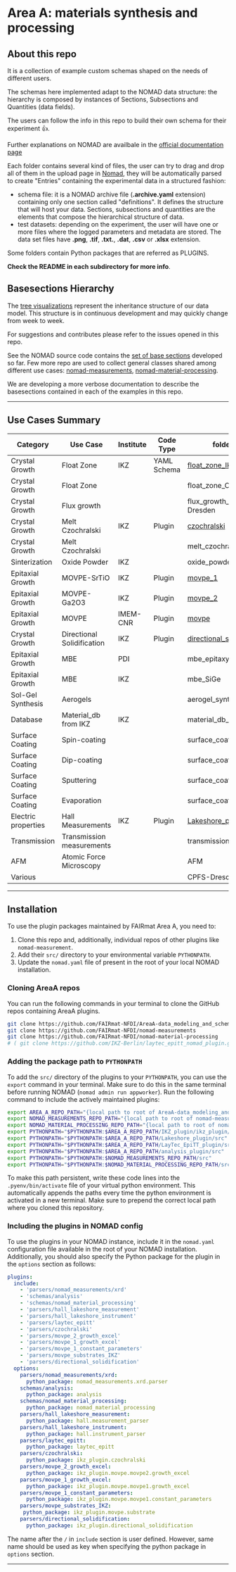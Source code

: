 # Area A: materials synthesis and processing

## About this repo

It is a collection of example custom schemas shaped on the needs of different users.

The schemas here implemented adapt to the NOMAD data structure: the hierarchy is composed by instances of Sections, Subsections and Quantities (data fields).

The users can follow the info in this repo to build their own schema for their experiment 👍.

Further explanations on NOMAD are availbale in the [official documentation page](https://nomad-lab.eu/prod/v1/staging/docs/index.html)

Each folder contains several kind of files, the user can try to drag and drop all of them in the upload page in [Nomad](https://nomad-lab.eu/), they will be automatically parsed to create "Entries" containing the experimental data in a structured fashion:

* schema file: it is a NOMAD archive file (**.archive.yaml** extension) containing only one section called "definitions". It defines the structure that will host your data.
  Sections, subsections and quantities are the elements that compose the hierarchical structure of data.
* test datasets: depending on the experiment, the user will have one or more files where the logged parameters and metadata are stored. The data set files have **.png**, **.tif**, **.txt.**, **.dat**, **.csv** or **.xlsx** extension.

Some folders contain Python packages that are referred as PLUGINS.

**Check the README in each subdirectory for more info**.

## Basesections Hierarchy

The [tree visualizations](https://nomad-lab.eu/prod/v1/staging/docs/howto/customization/base_sections.html) represent the inheritance structure of our data model.
This structure is in continuous development and may quickly change from week to week.

For suggestions and contributes please refer to the issues opened in this repo.

See the NOMAD source code contains the [set of base sections](https://github.com/nomad-coe/nomad/blob/develop/nomad/datamodel/metainfo/basesections.py) developed so far.
Few more repo are used to collect general classes shared among different use cases: [nomad-measurements](https://github.com/FAIRmat-NFDI/nomad-measurements), [nomad-material-processing](https://github.com/FAIRmat-NFDI/nomad-material-processing).

We are developing a more verbose documentation to describe the basesections contained in each of the examples in this repo.

---

## Use Cases Summary

| Category              | Use Case                  |Institute| Code Type       | folder path                                                                 |
| --------------------- | ------------------------- |---------| --------------- | --------------------------------------------------------------------------- |
| Crystal Growth        | Float Zone                |   IKZ   |YAML Schema     | [float_zone_IKZ](AreaA-data_modeling_and_schemas/tree/124-move-pvd-techniques-in-ikz-plugin-folder/float_zone_IKZ) |
| Crystal Growth        | Float Zone                |         |                 | float_zone_CPFS-Dresden                                                     |
| Crystal Growth        | Flux growth               |         |                 | flux_growth_CPFS-Dresden                                                    |
| Crystal Growth        | Melt Czochralski          |   IKZ   |  Plugin      | [czochralski](AreaA-data_modeling_and_schemas/tree/124-move-pvd-techniques-in-ikz-plugin-folder/IKZ_plugin/src/ikz_plugin/czochralski)|
| Crystal Growth        | Melt Czochralski          |         |                 | melt_czochralski_Dropka                                                     |
| Sinterization         | Oxide Powder              |  IKZ    |                 | oxide_powder_preparation                                                    |
| Epitaxial Growth      | MOVPE-SrTiO               |  IKZ    |   Plugin         | [movpe_1](AreaA-data_modeling_and_schemas/tree/124-move-pvd-techniques-in-ikz-plugin-folder/IKZ_plugin/src/ikz_plugin/movpe/movpe1_growth_parser)|
| Epitaxial Growth      | MOVPE-Ga2O3               |  IKZ    |   Plugin      | [movpe_2](AreaA-data_modeling_and_schemas/tree/124-move-pvd-techniques-in-ikz-plugin-folder/IKZ_plugin/src/ikz_plugin/movpe/movpe2_growth_parser)|
| Epitaxial Growth      | MOVPE                     | IMEM-CNR|  Plugin        | [movpe](AreaA-data_modeling_and_schemas/tree/124-move-pvd-techniques-in-ikz-plugin-folder/IMEM-CNR_plugin)|
| Crystal Growth        | Directional Solidification|  IKZ    |   Plugin       | [directional_solidification](AreaA-data_modeling_and_schemas/tree/124-move-pvd-techniques-in-ikz-plugin-folder/IKZ_plugin/src/ikz_plugin/directional_solidification)|
| Epitaxial Growth      | MBE                       |  PDI   |                 | mbe_epitaxy                                                                 |
| Epitaxial Growth      | MBE                       |  IKZ    |                 | mbe_SiGe                                                                    |
| Sol-Gel Synthesis     | Aerogels                  |         |                 | aerogel_synthesis                                                           |
| Database              | Material_db from IKZ      |  IKZ    |                 | material_db_IKZ                                                             |
| Surface Coating       | Spin-coating              |         |                 | surface_coating_methods                                                     |
| Surface Coating       | Dip-coating               |         |                 | surface_coating_methods                                                     |
| Surface Coating       | Sputtering                |         |                 | surface_coating_methods                                                     |
| Surface Coating       | Evaporation               |         |                 | surface_coating_methods                                                     |
| Electric properties   | Hall Measurements         |  IKZ    |    Plugin      | [Lakeshore_plugin](AreaA-data_modeling_and_schemas/tree/124-move-pvd-techniques-in-ikz-plugin-folder/Lakeshore_plugin)|
| Transmission          | Transmission measurements |         |                 | transmission                                                                |
| AFM                   | Atomic Force Microscopy   |         |                 | AFM                                                                         |
| Various               |                           |         |                 | CPFS-Dresden                                                                |

---

## Installation

To use the plugin packages maintained by FAIRmat Area A, you need to:

1. Clone this repo and, additionally, individual repos of other plugins like `nomad-measurement`.
2. Add their `src/` directory to your environmental variable `PYTHONPATH`.
3. Update the `nomad.yaml` file of present in the root of your local NOMAD installation.

### Cloning AreaA repos

You can run the following commands in your terminal to clone the GitHub repos containing AreaA plugins.

```sh
git clone https://github.com/FAIRmat-NFDI/AreaA-data_modeling_and_schemas
git clone https://github.com/FAIRmat-NFDI/nomad-measurements
git clone https://github.com/FAIRmat-NFDI/nomad-material-processing
# ( git clone https://github.com/IKZ-Berlin/laytec_epitt_nomad_plugin.git )
```

### Adding the package path to `PYTHONPATH`

To add the `src/` directory of the plugins to your `PYTHONPATH`, you can use the `export` command in your terminal. Make sure to do this in the same terminal before running NOMAD (`nomad admin run appworker`). Run the following command to include the actively maintained plugins:

```sh
export AREA_A_REPO_PATH="{local path to root of AreaA-data_modeling_and_schemas}"
export NOMAD_MEASUREMENTS_REPO_PATH="{local path to root of nomad-measurements}"
export NOMAD_MATERIAL_PROCESSING_REPO_PATH="{local path to root of nomad-material-processing}"
export PYTHONPATH="$PYTHONPATH:$AREA_A_REPO_PATH/IKZ_plugin/ikz_plugin/src"
export PYTHONPATH="$PYTHONPATH:$AREA_A_REPO_PATH/Lakeshore_plugin/src"
export PYTHONPATH="$PYTHONPATH:$AREA_A_REPO_PATH/LayTec_EpiTT_plugin/src"
export PYTHONPATH="$PYTHONPATH:$AREA_A_REPO_PATH/analysis_plugin/src"
export PYTHONPATH="$PYTHONPATH:$NOMAD_MEASUREMENTS_REPO_PATH/src"
export PYTHONPATH="$PYTHONPATH:$NOMAD_MATERIAL_PROCESSING_REPO_PATH/src/nomad_material_processing"
```

To make this path persistent, write these code lines into the `.pyenv/bin/activate` file of your virtual python environment. This automatically appends the paths every time the python environment is activated in a new terminal. Make sure to prepend the correct local path where you cloned this repository.

### Including the plugins in NOMAD config

To use the plugins in your NOMAD instance, include it in the `nomad.yaml` configuration file available in the root of your NOMAD installation. Additionally, you should also specify the Python package for the plugin in the `options` section as follows:

```yaml
plugins:
  include:
    - 'parsers/nomad_measurements/xrd'
    - 'schemas/analysis'
    - 'schemas/nomad_material_processing'
    - 'parsers/hall_lakeshore_measurement'
    - 'parsers/hall_lakeshore_instrument'
    - 'parsers/laytec_epitt'
    - 'parsers/czochralski'
    - 'parsers/movpe_2_growth_excel'
    - 'parsers/movpe_1_growth_excel'
    - 'parsers/movpe_1_constant_parameters'
    - 'parsers/movpe_substrates_IKZ'
    - 'parsers/directional_solidification'
  options:
    parsers/nomad_measurements/xrd:
      python_package: nomad_measurements.xrd.parser
    schemas/analysis:
      python_package: analysis
    schemas/nomad_material_processing:
      python_package: nomad_material_processing
    parsers/hall_lakeshore_measurement:
      python_package: hall.measurement_parser
    parsers/hall_lakeshore_instrument:
      python_package: hall.instrument_parser
    parsers/laytec_epitt:
      python_package: laytec_epitt
    parsers/czochralski:
      python_package: ikz_plugin.czochralski
    parsers/movpe_2_growth_excel:
      python_package: ikz_plugin.movpe.movpe2.growth_excel
    parsers/movpe_1_growth_excel:
      python_package: ikz_plugin.movpe.movpe1.growth_excel
    parsers/movpe_1_constant_parameters:
      python_package: ikz_plugin.movpe.movpe1.constant_parameters
    parsers/movpe_substrates_IKZ:
     python_package: ikz_plugin.movpe.substrate
    parsers/directional_solidification:
      python_package: ikz_plugin.directional_solidification
```

The name after the `/` in `include` section is user defined. However, same name should be used as key when specifying the python package in `options` section.

---

